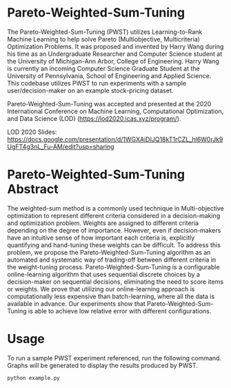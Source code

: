 # Pareto-Weighted-Sum-Tuning
The Pareto-Weighted-Sum-Tuning (PWST) utilizes Learning-to-Rank Machine Learning to help solve Pareto (Multiobjective, Multicriteria) Optimization Problems. It was proposed and invented by Harry Wang during his time as an Undergraduate Researcher and Computer Science student at the University of Michigan-Ann Arbor, College of Engineering. Harry Wang is currently an incoming Computer Science Graduate Student at the University of Pennsylvania, School of Engineering and Applied Science. 
This codebase utilizes PWST to run experiments with a sample user/decision-maker on an example stock-pricing dataset.

Pareto-Weighted-Sum-Tuning was accepted and presented at the 2020 International Conference on Machine Learning, Computational Optimization, and Data Science (LOD) (https://lod2020.icas.xyz/program/).

LOD 2020 Slides:
https://docs.google.com/presentation/d/1WGXAiDIJQ18kT1rCZL_hl6W0rJk9UgFT4g3nL_Fu-AM/edit?usp=sharing

# Pareto-Weighted-Sum-Tuning Abstract
The weighted-sum method is a commonly used technique in Multi-objective optimization to represent different criteria considered in a decision-making and optimization problem. Weights are assigned to different criteria depending on the degree of importance. However, even if decision-makers have an intuitive sense of how important each criteria is, explicitly quantifying and hand-tuning these weights can be difficult. To address this problem, we propose the Pareto-Weighted-Sum-Tuning algorithm as an automated and systematic way of trading-off between different criteria in the weight-tuning process. Pareto-Weighted-Sum-Tuning is a configurable online-learning algorithm that uses sequential discrete choices by a decision-maker on sequential decisions, eliminating the need to score items or weights. We prove that utilizing our online-learning approach is computationally less expensive than batch-learning, where all the data is available in advance. Our experiments show that Pareto-Weighted-Sum-Tuning is able to achieve low relative error with different configurations.

# Usage
To run a sample PWST experiment referenced, run the following command. Graphs will be generated to display the results produced by PWST.
```bash
python example.py
```
